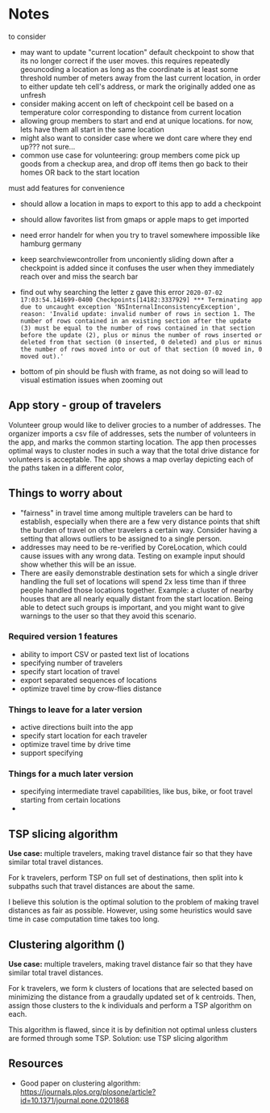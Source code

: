 #  Notes

to consider
- may want to update "current location" default checkpoint to show that its no longer correct if the user moves. this requires repeatedly geouncoding a location as long as the coordinate is at least some threshold number of meters away from the last current location, in order to either update teh cell's address, or mark the originally added one as unfresh 
- consider making accent on left of checkpoint cell be based on a temperature color corresponding to distance from current location
- allowing group members to start and end at unique locations. for now, lets have them all start in the same location 
- might also want to consider case where we dont care where they end up??? not sure...
- common use case for volunteering: group members come pick up goods from a checkup area, and drop off items then go back to their homes OR back to the start location

must add features for convenience 
- should allow a location in maps to export to this app to add a checkpoint 
- should allow favorites list from gmaps or apple maps to get imported 

- need error handelr for when you try to travel somewhere impossible like hamburg germany
- keep searchviewcontroller from unconiently sliding down after a checkpoint is added since it confuses the user when they immediately reach over and miss the search bar
- find out why searching the letter z gave this error ``2020-07-02 17:03:54.141699-0400 Checkpoints[14182:3337929] *** Terminating app due to uncaught exception 'NSInternalInconsistencyException', reason: 'Invalid update: invalid number of rows in section 1. The number of rows contained in an existing section after the update (3) must be equal to the number of rows contained in that section before the update (2), plus or minus the number of rows inserted or deleted from that section (0 inserted, 0 deleted) and plus or minus the number of rows moved into or out of that section (0 moved in, 0 moved out).'
``
- bottom of pin should be flush with frame, as not doing so will lead to visual estimation issues when zooming out

## App story - group of travelers 
Volunteer group would like to deliver grocies to a number of addresses. The organizer imports a csv file of addresses, sets the number of volunteers in the app, and marks the common starting location. The app then processes optimal ways to cluster nodes in such a way that the total drive distance for volunteers is acceptable. The app shows a map overlay depicting each of the paths taken in a different color, 

## Things to worry about
- "fairness" in travel time among multiple travelers can be hard to establish, especially when there are a few very distance points that shift the burden of travel on other travelers a certain way. Consider having a setting that allows outliers to be assigned to a single person. 
- addresses may need to be re-verified by CoreLocation, which could cause issues with any wrong data. Testing on example input should show whether this will be an issue. 
- There are easily demonstrable destination sets for which a single driver handling the full set of locations will spend 2x less time than if three people handled those locations together. Example: a cluster of nearby houses that are all nearly equally distant from the start location. Being able to detect such groups is important, and you might want to give warnings to the user so that they avoid this scenario.

### Required version 1 features 
- ability to import CSV or pasted text list of locations
- specifying number of travelers 
- specify start location of travel 
- export separated sequences of locations 
- optimize travel time by crow-flies distance 

### Things to leave for a later version 
- active directions built into the app
- specify start location for each traveler 
- optimize travel time by drive time 
- support specifying 

### Things for a much later version 
- specifying intermediate travel capabilities, like bus, bike, or foot travel starting from certain locations 
- 


## TSP slicing algorithm 
**Use case:** multiple travelers, making travel distance fair so that they have similar total travel distances.

For k travelers, perform TSP on full set of destinations, then split into k subpaths such that travel distances are about the same. 

I believe this solution is the optimal solution to the problem of making travel distances as fair as possible. However, using some heuristics would save time in case computation time takes too long.

## Clustering algorithm ()
**Use case:** multiple travelers, making travel distance fair so that they have similar total travel distances.

For k travelers, we form k clusters of locations that are selected based on minimizing the distance from a graudally updated set of k centroids. Then, assign those clusters to the k individuals and perform a TSP algorithm on each. 

This algorithm is flawed, since it is by definition not optimal unless clusters are formed through some TSP. Solution: use TSP slicing algorithm


## Resources
- Good paper on clustering algorithm: 
https://journals.plos.org/plosone/article?id=10.1371/journal.pone.0201868
